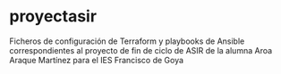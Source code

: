 # proyectasir
 Ficheros de configuración de Terraform y playbooks de Ansible correspondientes al proyecto de fin de ciclo de ASIR de la alumna Aroa Araque Martínez para el IES Francisco de Goya
